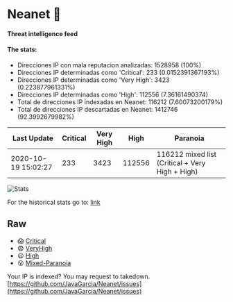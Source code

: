 # Neanet :hocho:
#### Threat intelligence feed
#### The stats:

- Direcciones IP con mala reputacion analizadas: 1528958 (100%)
- Direcciones IP determinadas como 'Critical':  233 (0.0152391367193%)
- Direcciones IP determinadas como 'Very High':  3423 (0.223877961331%)
- Direcciones IP determinadas como 'High':  112556 (7.36161490374)
- Total de direcciones IP indexadas en Neanet:  116212 (7.60073200179%)
- Total de direcciones IP descartadas en Neanet:  1412746 (92.3992679982%)

| Last Update | Critical | Very High | High | Paranoia |
| --- | --- | --- | --- | --- |
| 2020-10-19 15:02:27 | 233 | 3423 | 112556 | 116212 mixed list (Critical + Very High + High)|

![Stats](https://docs.google.com/spreadsheets/d/e/2PACX-1vSnaNMIXVabIpDJjufMlzH7poXnshF3mgd8Is1g9ytUEzVsP5my4Trn8f-xkoLLQ38xpL3HtmUexLo6/pubchart?oid=501124687&format=image)

For the historical stats go to: [link](/stats.csv)
## Raw
- :scream: [Critical](https://raw.githubusercontent.com/JavaGarcia/Neanet/master/blacklists/neanet_critical.txt)
- :fearful: [VeryHigh](https://raw.githubusercontent.com/JavaGarcia/Neanet/master/blacklists/neanet_veryHigh.txtt)
- :frowning: [High](https://raw.githubusercontent.com/JavaGarcia/Neanet/master/blacklists/neanet_high.txt)
- :dizzy_face: [Mixed-Paranoia](https://raw.githubusercontent.com/JavaGarcia/Neanet/master/blacklists/neanet_all.txt)


Your IP is indexed? You may request to takedown. [https://github.com/JavaGarcia/Neanet/issues](https://github.com/JavaGarcia/Neanet/issues)


















































































































































































































































































































































































































































































































































































































































































































































































































































































































































































































































































































































































































































































































































































































































































































































































